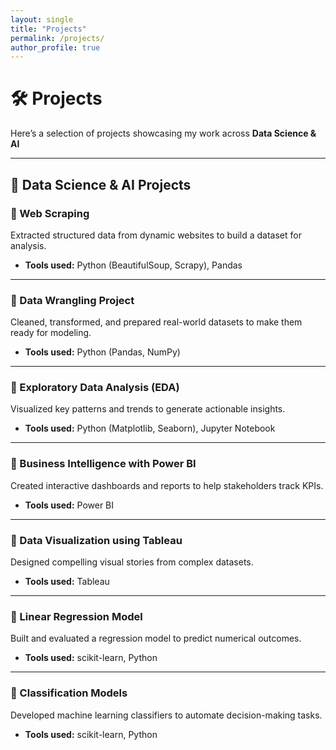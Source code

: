 ```yaml
---
layout: single
title: "Projects"
permalink: /projects/
author_profile: true
---
```


# 🛠 Projects

Here’s a selection of projects showcasing my work across **Data Science & AI**

---

## 🧠 Data Science & AI Projects

### 📌 Web Scraping
Extracted structured data from dynamic websites to build a dataset for analysis.
- **Tools used:** Python (BeautifulSoup, Scrapy), Pandas

---

### 📌 Data Wrangling Project
Cleaned, transformed, and prepared real-world datasets to make them ready for modeling.
- **Tools used:** Python (Pandas, NumPy)

---

### 📌 Exploratory Data Analysis (EDA)
Visualized key patterns and trends to generate actionable insights.
- **Tools used:** Python (Matplotlib, Seaborn), Jupyter Notebook

---

### 📌 Business Intelligence with Power BI
Created interactive dashboards and reports to help stakeholders track KPIs.
- **Tools used:** Power BI

---

### 📌 Data Visualization using Tableau
Designed compelling visual stories from complex datasets.
- **Tools used:** Tableau

---

### 📌 Linear Regression Model
Built and evaluated a regression model to predict numerical outcomes.
- **Tools used:** scikit-learn, Python

---

### 📌 Classification Models
Developed machine learning classifiers to automate decision-making tasks.
- **Tools used:** scikit-learn, Python


